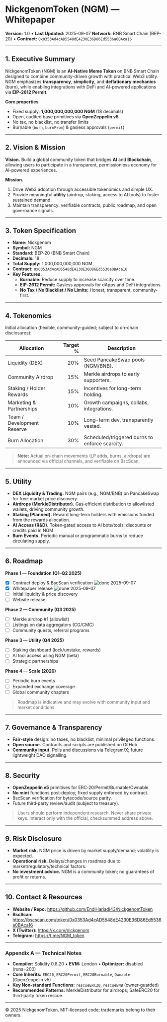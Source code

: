# NickgenomToken (NGM) — Whitepaper

**Version:** 1.0 • **Last Updated:** 2025-09-07
**Network:** BNB Smart Chain (BEP-20) • **Contract:** `0x0353Ad4cAD5548dE4230E36D86Ed5536a0BAca16`

---

## 1. Executive Summary
NickgenomToken (NGM) is an **AI-Native Meme Token** on BNB Smart Chain designed to combine community-driven growth with practical Web3 utility. NGM emphasizes **transparency**, **simplicity**, and **deflationary mechanics** (burn), while enabling integrations with DeFi and AI-powered applications via **EIP‑2612 Permit**.

**Core properties**
- Fixed supply: **1,000,000,000,000 NGM** (18 decimals)
- Open, audited base primitives via **OpenZeppelin v5**
- No tax, no blacklist, no transfer limits
- Burnable (`burn`, `burnFrom`) & gasless approvals (`permit`)

---

## 2. Vision & Mission
**Vision.** Build a global community token that bridges **AI** and **Blockchain**, allowing users to participate in a transparent, permissionless economy for AI-powered experiences.

**Mission.**
1) Drive Web3 adoption through accessible tokenomics and simple UX.  
2) Provide meaningful **utility** (airdrop, staking, access to AI tools) to foster sustained demand.  
3) Maintain transparency: verifiable contracts, public roadmap, and open governance signals.  

---

## 3. Token Specification
- **Name:** Nickgenom
- **Symbol:** NGM
- **Standard:** BEP‑20 (BNB Smart Chain)
- **Decimals:** 18
- **Total Supply:** 1,000,000,000,000 NGM
- **Contract:** `0x0353Ad4cAD5548dE4230E36D86Ed5536a0BAca16`
- **Key Features:**
  - **Burnable:** Reduce supply to increase scarcity over time.
  - **EIP‑2612 Permit:** Gasless approvals for dApps and DeFi integrations.
  - **No Tax / No Blacklist / No Limits:** Honest, transparent, community-first.

---

## 4. Tokenomics
Initial allocation (flexible, community-guided; subject to on-chain disclosures):

| Allocation                      | Target % | Description |
|---------------------------------|---------:|-------------|
| Liquidity (DEX)                 | 20%      | Seed PancakeSwap pools (NGM/BNB). |
| Community Airdrop               | 15%      | Merkle airdrops to early supporters. |
| Staking / Holder Rewards        | 15%      | Incentives for long-term holding. |
| Marketing & Partnerships        | 10%      | Growth campaigns, collabs, integrations. |
| Team / Development Reserve      | 10%      | Long-term dev, transparently vested. |
| Burn Allocation                 | 30%      | Scheduled/triggered burns to enforce scarcity. |

> **Note:** Actual on-chain movements (LP adds, burns, airdrops) are announced via official channels, and verifiable on BscScan.

---

## 5. Utility
- **DEX Liquidity & Trading.** NGM pairs (e.g., NGM/BNB) on PancakeSwap for free-market price discovery.  
- **Airdrops (MerkleDistributor).** Gas‑efficient distribution to allowlisted wallets, driving community growth.  
- **Staking (Planned).** Reward long-term holders with emissions funded from the rewards allocation.  
- **AI Access (R&D).** Token‑gated access to AI bots/tools; discounts or credits paid in NGM.  
- **Burn Events.** Periodic manual or programmatic burns to reduce circulating supply.  

---

## 6. Roadmap

**Phase 1 — Foundation (Q1–Q2 2025)**  
- [x] Contract deploy & BscScan verification <!-- ROADMAP:VERIFY --> ![done 2025-09-07](https://img.shields.io/badge/done-2025--09--07-brightgreen?style=flat-square)
- [x] Whitepaper release <!-- ROADMAP:WHITEPAPER --> ![done 2025-09-07](https://img.shields.io/badge/done-2025--09--07-brightgreen?style=flat-square)
- [ ] Initial liquidity & price discovery <!-- ROADMAP:LIQ -->
- [ ] Website release <!-- ROADMAP:WEBSITE -->

**Phase 2 — Community (Q3 2025)**  
- [ ] Merkle airdrop #1 (allowlist) <!-- ROADMAP:AIRDROP -->
- [ ] Listings on data aggregators (CG/CMC) <!-- ROADMAP:LISTINGS -->
- [ ] Community quests, referral programs <!-- ROADMAP:QUESTS -->

**Phase 3 — Utility (Q4 2025)**  
- [ ] Staking dashboard (lock/unstake, rewards) <!-- ROADMAP:STAKING -->
- [ ] AI tool access using NGM (beta) <!-- ROADMAP:AI -->
- [ ] Strategic partnerships <!-- ROADMAP:PARTNERS -->

**Phase 4 — Scale (2026)**  
- [ ] Periodic burn events <!-- ROADMAP:BURN -->
- [ ] Expanded exchange coverage <!-- ROADMAP:CEX -->
- [ ] Global community chapters <!-- ROADMAP:COMMUNITY -->

> Roadmap is indicative and may evolve with community input and market conditions.

---

## 7. Governance & Transparency
- **Fair‑style** design: no taxes, no blacklist, minimal privileged functions.  
- **Open source.** Contracts and scripts are published on GitHub.  
- **Community input.** Polls and discussions via Telegram/X; future lightweight DAO signalling.  

---

## 8. Security
- **OpenZeppelin v5** primitives for ERC‑20/Permit/Burnable/Ownable.  
- **No mint** functions post‑deploy; fixed supply enforced by contract.  
- BscScan verification for bytecode/source parity.  
- Future third‑party review/audit (subject to treasury).  

> Users should perform independent research. Never share private keys. Interact only with the official, checksummed address above.

---

## 9. Risk Disclosure
- **Market risk.** NGM price is driven by market supply/demand; volatility is expected.  
- **Operational risk.** Delays/changes in roadmap due to market/regulatory/technical factors.  
- **No investment advice.** NGM is a community token; no guarantees of profit or returns.

---

## 10. Contact & Resources
- **Website / Repo:** https://github.com/EndiHariadi43/NickgenomToken  
- **BscScan:** https://bscscan.com/token/0x0353Ad4cAD5548dE4230E36D86Ed5536a0BAca16  
- **X (Twitter):** https://x.com/nickgenom  
- **Telegram:** https://t.me/NGM_token

---

### Appendix A — Technical Notes
- **Compiler:** Solidity 0.8.20 • **EVM:** London • **Optimizer:** disabled (runs=200)  
- **Core Inherits:** `ERC20`, `ERC20Permit`, `ERC20Burnable`, `Ownable` (OpenZeppelin v5)  
- **Key Non‑standard Functions:** `rescueERC20`, `rescueBNB` (owner‑guarded)  
- **Recommended Patterns:** MerkleDistributor for airdrops; SafeERC20 for third‑party token rescue.

---

© 2025 NickgenomToken. MIT-licensed code; trademarks belong to their owners.
